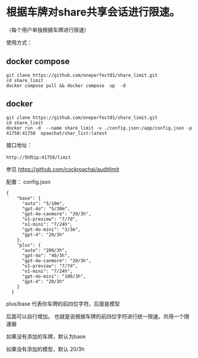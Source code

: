 # 根据车牌对share共享会话进行限速。
（每个用户单独根据车牌进行限速）


使用方式：
## docker compose
```
git clone https://github.com/oneperfect01/share_limit.git
cd share_limit
docker compose pull && docker compose  up  -d
```
## docker
```
git clone https://github.com/oneperfect01/share_limit.git
cd share_limit
docker run -d  --name share_limit -v ./config.json:/app/config.json -p 41758:41758  opaochat/shar_list:latest
```


接口地址：
```
http://你的ip:41758/limit
```
参见
https://github.com/cockroachai/auditlimit

配置：
config.json
```
{
    "base": {
      "auto": "5/10m",
      "gpt-4o": "5/30m",
      "gpt-4o-canmore": "20/3h",
      "o1-preview": "7/7d",
      "o1-mini": "7/24h",
      "gpt-4o-mini": "3/3m",
      "gpt-4": "20/3h"
    },
    "plus": {
      "auto": "200/3h",
      "gpt-4o": "40/3h",
      "gpt-4o-canmore": "20/3h",
      "o1-preview": "7/7d",
      "o1-mini": "7/24h",
      "gpt-4o-mini": "100/3h",
      "gpt-4": "20/3h"
    }
  }
```
plus/base   代表你车牌的前四位字符。后面是模型



后面可以自行增加。
也就是说根据车牌的前四位字符进行统一限速。共用一个限速器

如果没有添加的车牌，默认为base

如果没有添加的模型，默认 20/3h

